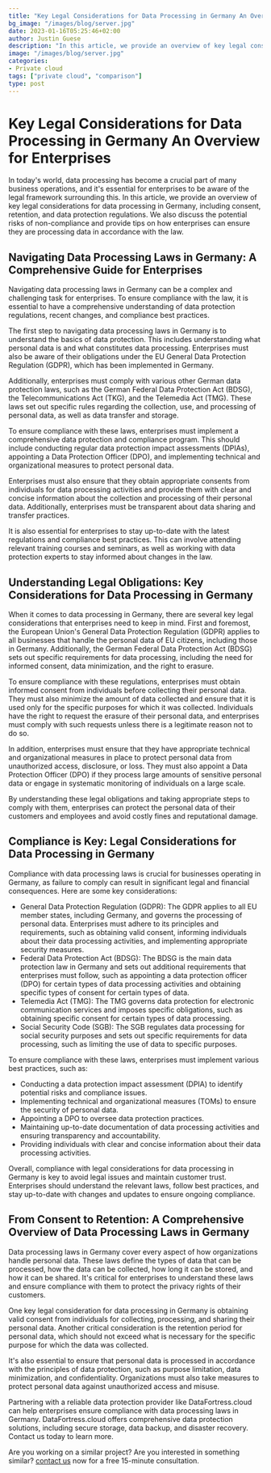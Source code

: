 ```yaml
---
title: "Key Legal Considerations for Data Processing in Germany An Overview for Enterprises"
bg_image: "/images/blog/server.jpg"
date: 2023-01-16T05:25:46+02:00
author: Justin Guese
description: "In this article, we provide an overview of key legal considerations for data processing in Germany, including consent, retention, and data protection regulations."
image: "/images/blog/server.jpg"
categories:
- Private cloud
tags: ["private cloud", "comparison"]
type: post
---
```


# Key Legal Considerations for Data Processing in Germany An Overview for Enterprises

In today's world, data processing has become a crucial part of many business operations, and it's essential for enterprises to be aware of the legal framework surrounding this. In this article, we provide an overview of key legal considerations for data processing in Germany, including consent, retention, and data protection regulations. We also discuss the potential risks of non-compliance and provide tips on how enterprises can ensure they are processing data in accordance with the law.

## Navigating Data Processing Laws in Germany: A Comprehensive Guide for Enterprises

Navigating data processing laws in Germany can be a complex and challenging task for enterprises. To ensure compliance with the law, it is essential to have a comprehensive understanding of data protection regulations, recent changes, and compliance best practices.

The first step to navigating data processing laws in Germany is to understand the basics of data protection. This includes understanding what personal data is and what constitutes data processing. Enterprises must also be aware of their obligations under the EU General Data Protection Regulation (GDPR), which has been implemented in Germany.

Additionally, enterprises must comply with various other German data protection laws, such as the German Federal Data Protection Act (BDSG), the Telecommunications Act (TKG), and the Telemedia Act (TMG). These laws set out specific rules regarding the collection, use, and processing of personal data, as well as data transfer and storage.

To ensure compliance with these laws, enterprises must implement a comprehensive data protection and compliance program. This should include conducting regular data protection impact assessments (DPIAs), appointing a Data Protection Officer (DPO), and implementing technical and organizational measures to protect personal data.

Enterprises must also ensure that they obtain appropriate consents from individuals for data processing activities and provide them with clear and concise information about the collection and processing of their personal data. Additionally, enterprises must be transparent about data sharing and transfer practices.

It is also essential for enterprises to stay up-to-date with the latest regulations and compliance best practices. This can involve attending relevant training courses and seminars, as well as working with data protection experts to stay informed about changes in the law.

## Understanding Legal Obligations: Key Considerations for Data Processing in Germany

When it comes to data processing in Germany, there are several key legal considerations that enterprises need to keep in mind. First and foremost, the European Union's General Data Protection Regulation (GDPR) applies to all businesses that handle the personal data of EU citizens, including those in Germany. Additionally, the German Federal Data Protection Act (BDSG) sets out specific requirements for data processing, including the need for informed consent, data minimization, and the right to erasure.

To ensure compliance with these regulations, enterprises must obtain informed consent from individuals before collecting their personal data. They must also minimize the amount of data collected and ensure that it is used only for the specific purposes for which it was collected. Individuals have the right to request the erasure of their personal data, and enterprises must comply with such requests unless there is a legitimate reason not to do so.

In addition, enterprises must ensure that they have appropriate technical and organizational measures in place to protect personal data from unauthorized access, disclosure, or loss. They must also appoint a Data Protection Officer (DPO) if they process large amounts of sensitive personal data or engage in systematic monitoring of individuals on a large scale.

By understanding these legal obligations and taking appropriate steps to comply with them, enterprises can protect the personal data of their customers and employees and avoid costly fines and reputational damage.

## Compliance is Key: Legal Considerations for Data Processing in Germany

Compliance with data processing laws is crucial for businesses operating in Germany, as failure to comply can result in significant legal and financial consequences.
Here are some key considerations:

- General Data Protection Regulation (GDPR): The GDPR applies to all EU member states, including Germany, and governs the processing of personal data. Enterprises must adhere to its principles and requirements, such as obtaining valid consent, informing individuals about their data processing activities, and implementing appropriate security measures.
- Federal Data Protection Act (BDSG): The BDSG is the main data protection law in Germany and sets out additional requirements that enterprises must follow, such as appointing a data protection officer (DPO) for certain types of data processing activities and obtaining specific types of consent for certain types of data.
- Telemedia Act (TMG): The TMG governs data protection for electronic communication services and imposes specific obligations, such as obtaining specific consent for certain types of data processing.
- Social Security Code (SGB): The SGB regulates data processing for social security purposes and sets out specific requirements for data processing, such as limiting the use of data to specific purposes.

To ensure compliance with these laws, enterprises must implement various best practices, such as:

- Conducting a data protection impact assessment (DPIA) to identify potential risks and compliance issues.
- Implementing technical and organizational measures (TOMs) to ensure the security of personal data.
- Appointing a DPO to oversee data protection practices.
- Maintaining up-to-date documentation of data processing activities and ensuring transparency and accountability.
- Providing individuals with clear and concise information about their data processing activities.

Overall, compliance with legal considerations for data processing in Germany is key to avoid legal issues and maintain customer trust. Enterprises should understand the relevant laws, follow best practices, and stay up-to-date with changes and updates to ensure ongoing compliance.

## From Consent to Retention: A Comprehensive Overview of Data Processing Laws in Germany

Data processing laws in Germany cover every aspect of how organizations handle personal data. These laws define the types of data that can be processed, how the data can be collected, how long it can be stored, and how it can be shared. It's critical for enterprises to understand these laws and ensure compliance with them to protect the privacy rights of their customers.

One key legal consideration for data processing in Germany is obtaining valid consent from individuals for collecting, processing, and sharing their personal data. Another critical consideration is the retention period for personal data, which should not exceed what is necessary for the specific purpose for which the data was collected.

It's also essential to ensure that personal data is processed in accordance with the principles of data protection, such as purpose limitation, data minimization, and confidentiality. Organizations must also take measures to protect personal data against unauthorized access and misuse.

Partnering with a reliable data protection provider like DataFortress.cloud can help enterprises ensure compliance with data processing laws in Germany. DataFortress.cloud offers comprehensive data protection solutions, including secure storage, data backup, and disaster recovery. Contact us today to learn more.




Are you working on a similar project? Are you interested in something similar? [contact us](/contact) now for a free 15-minute consultation.